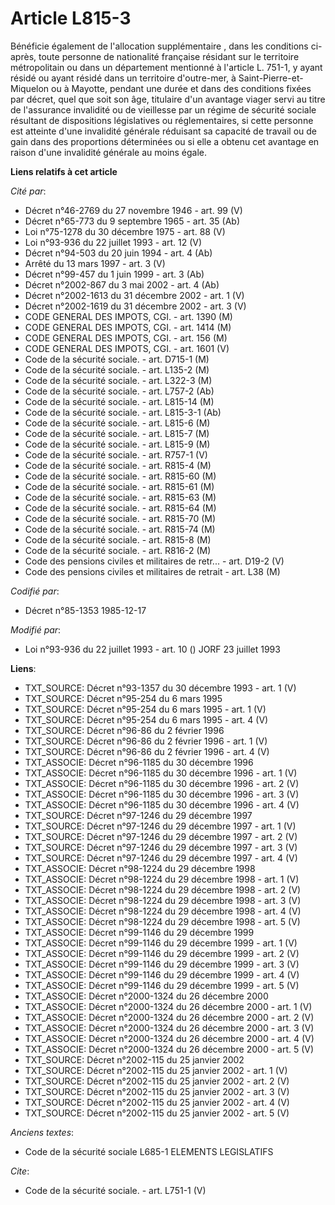 # Article L815-3

Bénéficie également de l'allocation supplémentaire    , dans les conditions ci-après, toute personne de nationalité française
résidant sur le territoire métropolitain ou dans un département mentionné à l'article L. 751-1, y ayant résidé ou ayant
résidé dans un territoire d'outre-mer, à Saint-Pierre-et-Miquelon ou à Mayotte, pendant une durée et dans des conditions
fixées par décret, quel que soit son âge, titulaire d'un avantage viager servi au titre de l'assurance invalidité ou de
vieillesse par un régime de sécurité sociale résultant de dispositions législatives ou réglementaires, si cette personne est
atteinte d'une invalidité générale réduisant sa capacité de travail ou de gain dans des proportions déterminées ou si elle a
obtenu cet avantage en raison d'une invalidité générale au moins égale.

**Liens relatifs à cet article**

_Cité par_:

  - Décret n°46-2769 du 27 novembre 1946 - art. 99 (V)
  - Décret n°65-773 du 9 septembre 1965 - art. 35 (Ab)
  - Loi n°75-1278 du 30 décembre 1975 - art. 88 (V)
  - Loi n°93-936 du 22 juillet 1993 - art. 12 (V)
  - Décret n°94-503 du 20 juin 1994 - art. 4 (Ab)
  - Arrêté du 13 mars 1997 - art. 3 (V)
  - Décret n°99-457 du 1 juin 1999 - art. 3 (Ab)
  - Décret n°2002-867 du 3 mai 2002 - art. 4 (Ab)
  - Décret n°2002-1613 du 31 décembre 2002 - art. 1 (V)
  - Décret n°2002-1619 du 31 décembre 2002 - art. 3 (V)
  - CODE GENERAL DES IMPOTS, CGI. - art. 1390 (M)
  - CODE GENERAL DES IMPOTS, CGI. - art. 1414 (M)
  - CODE GENERAL DES IMPOTS, CGI. - art. 156 (M)
  - CODE GENERAL DES IMPOTS, CGI. - art. 1601 (V)
  - Code de la sécurité sociale. - art. D715-1 (M)
  - Code de la sécurité sociale. - art. L135-2 (M)
  - Code de la sécurité sociale. - art. L322-3 (M)
  - Code de la sécurité sociale. - art. L757-2 (Ab)
  - Code de la sécurité sociale. - art. L815-14 (M)
  - Code de la sécurité sociale. - art. L815-3-1 (Ab)
  - Code de la sécurité sociale. - art. L815-6 (M)
  - Code de la sécurité sociale. - art. L815-7 (M)
  - Code de la sécurité sociale. - art. L815-9 (M)
  - Code de la sécurité sociale. - art. R757-1 (V)
  - Code de la sécurité sociale. - art. R815-4 (M)
  - Code de la sécurité sociale. - art. R815-60 (M)
  - Code de la sécurité sociale. - art. R815-61 (M)
  - Code de la sécurité sociale. - art. R815-63 (M)
  - Code de la sécurité sociale. - art. R815-64 (M)
  - Code de la sécurité sociale. - art. R815-70 (M)
  - Code de la sécurité sociale. - art. R815-74 (M)
  - Code de la sécurité sociale. - art. R815-8 (M)
  - Code de la sécurité sociale. - art. R816-2 (M)
  - Code des pensions civiles et militaires de retr... - art. D19-2 (V)
  - Code des pensions civiles et militaires de retrait - art. L38 (M)

_Codifié par_:

  - Décret n°85-1353 1985-12-17

_Modifié par_:

  - Loi n°93-936 du 22 juillet 1993 - art. 10 () JORF 23 juillet 1993

**Liens**:

  - TXT_SOURCE: Décret n°93-1357 du 30 décembre 1993 - art. 1 (V)
  - TXT_SOURCE: Décret n°95-254 du 6 mars 1995
  - TXT_SOURCE: Décret n°95-254 du 6 mars 1995 - art. 1 (V)
  - TXT_SOURCE: Décret n°95-254 du 6 mars 1995 - art. 4 (V)
  - TXT_SOURCE: Décret n°96-86 du 2 février 1996
  - TXT_SOURCE: Décret n°96-86 du 2 février 1996 - art. 1 (V)
  - TXT_SOURCE: Décret n°96-86 du 2 février 1996 - art. 4 (V)
  - TXT_ASSOCIE: Décret n°96-1185 du 30 décembre 1996
  - TXT_ASSOCIE: Décret n°96-1185 du 30 décembre 1996 - art. 1 (V)
  - TXT_ASSOCIE: Décret n°96-1185 du 30 décembre 1996 - art. 2 (V)
  - TXT_ASSOCIE: Décret n°96-1185 du 30 décembre 1996 - art. 3 (V)
  - TXT_ASSOCIE: Décret n°96-1185 du 30 décembre 1996 - art. 4 (V)
  - TXT_SOURCE: Décret n°97-1246 du 29 décembre 1997
  - TXT_SOURCE: Décret n°97-1246 du 29 décembre 1997 - art. 1 (V)
  - TXT_SOURCE: Décret n°97-1246 du 29 décembre 1997 - art. 2 (V)
  - TXT_SOURCE: Décret n°97-1246 du 29 décembre 1997 - art. 3 (V)
  - TXT_SOURCE: Décret n°97-1246 du 29 décembre 1997 - art. 4 (V)
  - TXT_ASSOCIE: Décret n°98-1224 du 29 décembre 1998
  - TXT_ASSOCIE: Décret n°98-1224 du 29 décembre 1998 - art. 1 (V)
  - TXT_ASSOCIE: Décret n°98-1224 du 29 décembre 1998 - art. 2 (V)
  - TXT_ASSOCIE: Décret n°98-1224 du 29 décembre 1998 - art. 3 (V)
  - TXT_ASSOCIE: Décret n°98-1224 du 29 décembre 1998 - art. 4 (V)
  - TXT_ASSOCIE: Décret n°98-1224 du 29 décembre 1998 - art. 5 (V)
  - TXT_ASSOCIE: Décret n°99-1146 du 29 décembre 1999
  - TXT_ASSOCIE: Décret n°99-1146 du 29 décembre 1999 - art. 1 (V)
  - TXT_ASSOCIE: Décret n°99-1146 du 29 décembre 1999 - art. 2 (V)
  - TXT_ASSOCIE: Décret n°99-1146 du 29 décembre 1999 - art. 3 (V)
  - TXT_ASSOCIE: Décret n°99-1146 du 29 décembre 1999 - art. 4 (V)
  - TXT_ASSOCIE: Décret n°99-1146 du 29 décembre 1999 - art. 5 (V)
  - TXT_ASSOCIE: Décret n°2000-1324 du 26 décembre 2000
  - TXT_ASSOCIE: Décret n°2000-1324 du 26 décembre 2000 - art. 1 (V)
  - TXT_ASSOCIE: Décret n°2000-1324 du 26 décembre 2000 - art. 2 (V)
  - TXT_ASSOCIE: Décret n°2000-1324 du 26 décembre 2000 - art. 3 (V)
  - TXT_ASSOCIE: Décret n°2000-1324 du 26 décembre 2000 - art. 4 (V)
  - TXT_ASSOCIE: Décret n°2000-1324 du 26 décembre 2000 - art. 5 (V)
  - TXT_SOURCE: Décret n°2002-115 du 25 janvier 2002
  - TXT_SOURCE: Décret n°2002-115 du 25 janvier 2002 - art. 1 (V)
  - TXT_SOURCE: Décret n°2002-115 du 25 janvier 2002 - art. 2 (V)
  - TXT_SOURCE: Décret n°2002-115 du 25 janvier 2002 - art. 3 (V)
  - TXT_SOURCE: Décret n°2002-115 du 25 janvier 2002 - art. 4 (V)
  - TXT_SOURCE: Décret n°2002-115 du 25 janvier 2002 - art. 5 (V)

_Anciens textes_:

  - Code de la sécurité sociale L685-1 ELEMENTS LEGISLATIFS

_Cite_:

  - Code de la sécurité sociale. - art. L751-1 (V)
